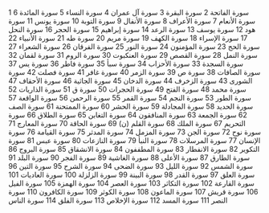 1 سورة الفاتحة
2 سورة البقرة
3 سورة آل عمران
4 سورة النساء
5 سورة المائدة
6 سورة الأنعام
7 سورة الأعراف
8 سورة الأنفال
9 سورة التوبة
10 سورة يونس
11 سورة هود
12 سورة يوسف
13 سورة الرعد
14 سورة إبراهيم
15 سورة الحجر
16 سورة النحل
17 سورة الإسراء
18 سورة الكهف
19 سورة مريم
20 سورة طه
21 سورة الأنبياء
22 سورة الحج
23 سورة المؤمنون
24 سورة النور
25 سورة الفرقان
26 سورة الشعراء
27 سورة النمل
28 سورة القصص
29 سورة العنكبوت
30 سورة الروم
31 سورة لقمان
32 سورة السجدة
33 سورة الأحزاب
34 سورة سبأ
35 سورة فاطر
36 سورة يس
37 سورة الصافات
38 سورة ص
39 سورة الزمر
40 سورة غافر
41 سورة فصلت
42 سورة الشورى
43 سورة الزخرف
44 سورة الدخان
45 سورة الجاثية
46 سورة الأحقاف
47 سورة محمد
48 سورة الفتح
49 سورة الحجرات
50 سورة ق
51 سورة الذاريات
52 سورة الطور
53 سورة النجم
54 سورة القمر
55 سورة الرحمن
56 سورة الواقعة
57 سورة الحديد
58 سورة المجادلة
59 سورة الحشر
60 سورة الممتحنة
61 سورة الصف
62 سورة الجمعة
63 سورة المنافقون
64 سورة التغابن
65 سورة الطلاق
66 سورة التحريم
67 سورة الملك
68 سورة القلم (ن)
69 سورة الحاقة
70 سورة المعارج
71 سورة نوح
72 سورة الجن
73 سورة المزمل
74 سورة المدثر
75 سورة القيامة
76 سورة الإنسان
77 سورة المرسلات
78 سورة النبأ
79 سورة النازعات
80 سورة عبس
81 سورة التكوير
82 سورة الانفطار
83 سورة المطففون
84 سورة الانشقاق
85 سورة البروج
86 سورة الطارق
87 سورة الأعلى
88 سورة الغاشية
89 سورة الفجر
90 سورة البلد
91 سورة الشمس
92 سورة الليل
93 سورة الضحى
94 سورة الشرح
95 سورة التين
96 سورة العلق
97 سورة القدر
98 سورة البينة
99 سورة الزلزلة
100 سورة العاديات
101 سورة القارعة
102 سورة التكاثر
103 سورة العصر
104 سورة الهمزة
105 سورة الفيل
106 سورة قريش
107 سورة الماعون
108 سورة الكوثر
109 سورة الكافرون
110 سورة النصر
111 سورة المسد
112 سورة الإخلاص
113 سورة الفلق
114 سورة الناس